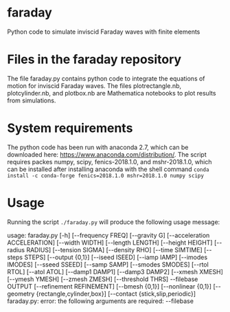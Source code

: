# faraday
Python code to simulate inviscid Faraday waves with finite elements

# Files in the faraday repository
The file faraday.py contains python code to integrate the equations of motion for inviscid Faraday waves. The files plotrectangle.nb, plotcylinder.nb, and plotbox.nb are Mathematica notebooks to plot results from simulations.

# System requirements
The python code has been run with anaconda 2.7, which can be downloaded here: https://www.anaconda.com/distribution/.  The script requires packes numpy, scipy, fenics-2018.1.0, and mshr-2018.1.0, which can be installed after installing anaconda with the shell command `conda install -c conda-forge fenics=2018.1.0 mshr=2018.1.0 numpy scipy`

# Usage
Running the script `./faraday.py` will produce the following usage message:

usage: faraday.py [-h] [--frequency FREQ] [--gravity G]
                  [--acceleration ACCELERATION] [--width WIDTH]
                  [--length LENGTH] [--height HEIGHT] [--radius RADIUS]
                  [--tension SIGMA] [--density RHO] [--time SIMTIME]
                  [--steps STEPS] [--output {0,1}] [--iseed ISEED]
                  [--iamp IAMP] [--imodes IMODES] [--sseed SSEED]
                  [--samp SAMP] [--smodes SMODES] [--rtol RTOL] [--atol ATOL]
                  [--damp1 DAMP1] [--damp3 DAMP2] [--xmesh XMESH]
                  [--ymesh YMESH] [--zmesh ZMESH] [--threshold THRS]
                  --filebase OUTPUT [--refinement REFINEMENT] [--bmesh {0,1}]
                  [--nonlinear {0,1}] [--geometry {rectangle,cylinder,box}]
                  [--contact {stick,slip,periodic}]
faraday.py: error: the following arguments are required: --filebase
